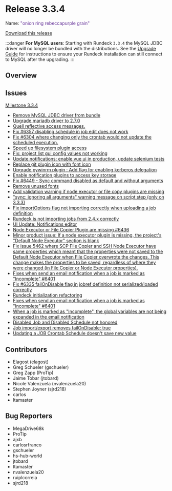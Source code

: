 # Release 3.3.4

Name: <span style="color: rebeccapurple"><span class="glyphicon glyphicon-grain"></span> "onion ring rebeccapurple grain"</span>

[Download this release](https://download.rundeck.com/3.3.4/index.html)

:::danger
**For MySQL users**: Starting with Rundeck `3.3.4` the MySQL JDBC driver will no longer be
bundled with the distributions. See the [Upgrade Guide](/upgrading/upgrading-to-rundeck-3.3.4.md)
for instructions to ensure your Rundeck installation can still connect to MySQL after
the upgrading.
:::

## Overview

## Issues

[Milestone 3.3.4](https://github.com/rundeck/rundeck/milestone/152)

* [Remove MySQL JDBC driver from bundle](https://github.com/rundeck/rundeck/pull/6511)
* [Upgrade mariadb driver to 2.7.0](https://github.com/rundeck/rundeck/pull/6502)
* [Quell reflective access messages.](https://github.com/rundeck/rundeck/pull/6500)
* [Fix #6357 disabling schedule in job edit does not work](https://github.com/rundeck/rundeck/pull/6492)
* [Fix #6304 where changing only the crontab would not update the scheduled execution.](https://github.com/rundeck/rundeck/pull/6490)
* [Speed up filesystem plugin access](https://github.com/rundeck/rundeck/pull/6485)
* [Fix: project list gui config values not working](https://github.com/rundeck/rundeck/pull/6470)
* [Update notifications: enable vue ui in production, update selenium tests](https://github.com/rundeck/rundeck/pull/6464)
* [Replace git plugin icon with font icon](https://github.com/rundeck/rundeck/pull/6460)
* [Upgrade pywinrm plugin : Add flag for enabling kerberos delegation](https://github.com/rundeck/rundeck/pull/6458)
* [Enable notification plugins to access key storage](https://github.com/rundeck/rundeck/pull/6457)
* [Fix #6449 - Sync command disabled as default and without arguments](https://github.com/rundeck/rundeck/pull/6456)
* [Remove unused fonts](https://github.com/rundeck/rundeck/pull/6455)
* [Add validation warning if node executor or file copy plugins are missing](https://github.com/rundeck/rundeck/pull/6454)
* ["sync: ignoring all arguments" warning message on script step (only on 3.3.3)](https://github.com/rundeck/rundeck/issues/6449)
* [Fix importOptions flag not importing correctly when uploading a job definition](https://github.com/rundeck/rundeck/pull/6444)
* [Rundeck is not importing jobs from 2.4.x correctly](https://github.com/rundeck/rundeck/issues/6442)
* [UI Update: Notifications editor](https://github.com/rundeck/rundeck/pull/6438)
* [Node Executor or File Copier Plugin are missing #6436](https://github.com/rundeck/rundeck/pull/6437)
* [Minor product issue: If a node executor plugin is missing, the project's "Default Node Executor" section is blank](https://github.com/rundeck/rundeck/issues/6436)
* [Fix issue 5462 where SCP File Copier and SSH Node Executor have same properties which meant that the properties were not saved to the Default Node Executor when File Copier overwrote the changes. This change makes the properties to be saved, regardless of where they were changed (in File Copier or Node Executor properties).](https://github.com/rundeck/rundeck/pull/6434)
* [Fixes when send an email notification when a job is marked as "Incomplete" #6401](https://github.com/rundeck/rundeck/pull/6425)
* [Fix #6335 failOnDisable flag in jobref definition not serialized/loaded correctly](https://github.com/rundeck/rundeck/pull/6417)
* [Rundeck initialization refactoring](https://github.com/rundeck/rundeck/pull/6414)
* [Fixes when send an email notification when a job is marked as "Incomplete" #6401](https://github.com/rundeck/rundeck/pull/6407)
* [When a job is marked as "Incomplete", the global variables are not being expanded in the email notification ](https://github.com/rundeck/rundeck/issues/6401)
* [Disabled Job and Disabled Schedule not honored ](https://github.com/rundeck/rundeck/issues/6357)
* [Job import/export removes failOnDisable: true](https://github.com/rundeck/rundeck/issues/6335)
* [Updating a JOB Crontab Schedule doesn't save new value](https://github.com/rundeck/rundeck/issues/6304)

## Contributors

* Elagost (elagost)
* Greg Schueler (gschueler)
* Greg Zapp (ProTip)
* Jaime Tobar (jtobard)
* Nicole Valenzuela (nvalenzuela20)
* Stephen Joyner (sjrd218)
* carlos
* ltamaster

## Bug Reporters

* MegaDrive68k
* ProTip
* ajxb
* carlosrfranco
* gschueler
* hs-hub-world
* jtobard
* ltamaster
* nvalenzuela20
* ruiplcorreia
* sjrd218